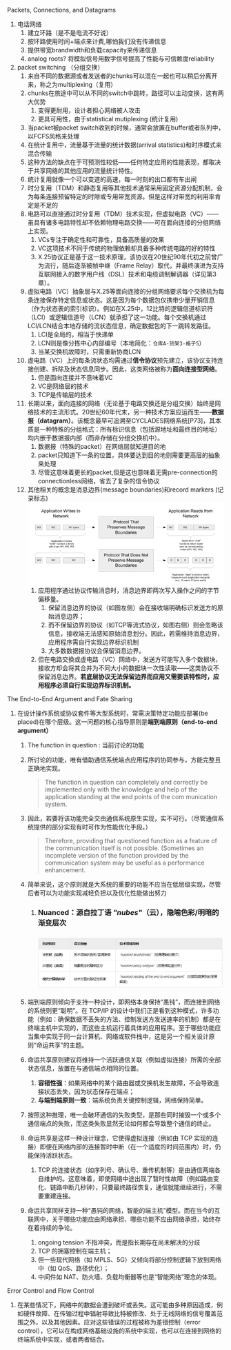 Packets, Connections, and Datagrams

1. 电话网络
   1. 建立环路（是不是电流不好说）
   2. 按环路使用时间+端点来计费,哪怕我们没有传递信息
   3. 提供带宽brandwidth和负载capacity来传递信息
   4. analog roots? 将模拟信号用数字信号提高了性能与可信赖度reliability
2. packet switching （分组交换）
   1. 来自不同的数据源或者发送者的chunks可以混在一起也可以稍后分离开来，称之为multiplexing（复用）
   2. chunks在旅途中可以从不同的switch中跳转，路径可以主动变换，这有两大优势
      1. 变得更耐用，设计者担心网络被人攻击
      2. 更具可用性，由于statistical mutiplexing (统计复用)
   3. 当packet被packet switch收到的时候，通常会放置在buffer或者队列中，以FCFS风格来处理
   4. 在统计复用中，流量基于流量的统计数据(arrival statistics)和时序模式来混合传输
   5. 这种方法的缺点在于可预测性较低——任何特定应用的性能表现，都取决于共享网络的其他应用的流量统计特性。
   6. 统计复用就像一个可以变道的高速，每一时刻的出口都有车出闸
   7. 时分复用（TDM）和静态复用等其他技术通常采用固定资源分配机制，会为每条连接预留特定的时隙或专用带宽资源。但是这样对带宽的利用率肯定是不足的
   8. 电路可以直接通过时分复用（TDM）技术实现，但虚拟电路（VC）——虽具有诸多电路特性却不依赖物理电路交换——可在面向连接的分组网络上实现。
      1. VCs专注于确定性和可靠性，具备高质量的效果
      2. VC这项技术不同于传统的物理依赖却具备多种传统电路的好的特性
      3. X.25协议正是基于这一技术原理，该协议在20世纪90年代初之前曾广为流行，随后逐渐被帧中继（Frame Relay）取代，并最终演进为支持互联网接入的数字用户线（DSL）技术和电缆调制解调器（详见第3章）。
   9. 虚拟电路（VC）抽象层与X.25等面向连接的分组网络要求每个交换机为每条连接保存特定信息或状态。这是因为每个数据包仅携带少量开销信息（作为状态表的索引标识）。例如在X.25中，12比特的逻辑信道标识符（LCI）或逻辑信道号（LCN）就承担了这一功能。每个交换机通过LCI/LCN结合本地存储的流状态信息，确定数据包的下一跳转发路径。
      1. LCI是全局的，相当于快递单
      2. LCN则是像分拣中心内部编号（本地简化：`仓库A-货架3-格子5`）
      3. 当某交换机故障时，只需重新协商LCN
   10. 虚电路（VC）上的每条流状态均需通过**信令协议**预先建立，该协议支持连接创建、拆除及状态信息同步。因此，这类网络被称为**面向连接型网络**。
       1. 但是面向连接并不意味着VC
       2. VC是网络层的技术
       3. TCP是传输层的技术
   11. 长期以来，面向连接的网络（无论基于电路交换还是分组交换）始终是网络技术的主流形式。20世纪60年代末，另一种技术方案应运而生——**数据报（datagram）**。该概念最早可追溯至CYCLADES网络系统[P73]，其本质是一种特殊的分组格式：所有标识信息（包括源地址和最终目的地址）均内嵌于数据报内部（而非存储在分组交换机中）。
       1. 数据报（特殊的packet）在网络层就知道目的地
       2. packet只知道下一条的位置，具体要达到目的地则需要更高层的抽象来处理
       3. 尽管这意味着更长的packet,但是这也意味着无需pre-connection的connectionless网络，省去了复杂的信令协议
   12. 其他相关的概念是消息边界(message boundaries)和record markers (记录标志) ![image-20250507182507617](./assets/image-20250507182507617.png)
       1. 应用程序通过协议传输消息时，消息边界即两次写入操作之间的字节偏移量。
          1. 保留消息边界的协议（如图左侧）会在接收端明确标识发送方的原始消息边界；
          2. 而不保留边界的协议（如TCP等流式协议，如图右侧）则会忽略该信息，接收端无法感知原始消息划分。因此，若需维持消息边界，应用程序需自行实现边界标识机制
          3. 大多数数据报协议会保留消息边界。
       2. 但在电路交换或虚电路（VC）网络中，发送方可能写入多个数据块，接收方却会将其合并为不同大小的数据块一次性读取——这类协议不保留消息边界。**若底层协议无法保留边界而应用又需要该特性时，应用程序必须自行实现边界标识机制。**

The End-to-End Argument and Fate Sharing 

1. 在设计操作系统或协议套件等大型系统时，常需决策特定功能应部署(be placed)在哪个层级。这一问题的核心指导原则是**端到端原则（end-to-end argument）**

   1. The function in question : 当前讨论的功能

   2. 所讨论的功能，唯有借助通信系统端点应用程序的协同参与，方能完整且正确地实现。

      > The function in question can completely and correctly be implemented only with  the knowledge and help of the application standing at the end points of the com munication system. 

   3. 因此，若要将该功能完全交由通信系统原生实现，实不可行。（尽管通信系统提供的部分实现有时可作为性能优化手段。）

      > Therefore, providing that questioned function as a feature of  the communication itself is not possible. (Sometimes an incomplete version of the  function provided by the communication system may be useful as a performance  enhancement.

   4. 简单来说，这个原则就是大系统的重要的功能不应当在低层级实现，尽管后者可以为功能实现减轻负担以及优化性能做出努力

      1. ### Nuanced：源自拉丁语 *"nubes"*（云），隐喻色彩/明暗的渐变层次

         ![image-20250507190049325](./assets/image-20250507190049325.png)

   5. 端到端原则倾向于支持一种设计，即网络本身保持“愚钝”，而连接到网络的系统则更“聪明”。在 TCP/IP 的设计中我们正是看到这种模式，许多功能（例如：确保数据不丢失的方法、控制发送方发送速率的机制）都是在终端主机中实现的，而这些主机运行着具体的应用程序。至于哪些功能应当集中实现于同一台计算机、网络或软件栈中，这是另一个相关设计原则“命运共享”的主题。
   
   6. 命运共享原则建议将维持一个活跃通信关联（例如虚拟连接）所需的全部状态信息，放置在与通信端点相同的位置。
   
      1. **容错性强**：如果网络中的某个路由器或交换机发生故障，不会导致连接状态丢失，因为状态保存在端点；
      2. **与端到端原则一致**：端系统负责关键控制逻辑，网络保持简单。
   
   7. 按照这种推理，唯一会破坏通信的失败类型，是那些同时摧毁一个或多个通信端点的失败，而这类失败显然无论如何都会导致整个通信的终止。
   
   8. 命运共享是这样一种设计理念，它使得虚拟连接（例如由 TCP 实现的连接）即便在网络内部的连接暂时中断（在一个适度的时间范围内）时，仍能保持活跃状态。
   
      1. TCP 的连接状态（如序列号、确认号、重传机制等）是由通信两端各自维护的。这意味着，即使网络中途出现了暂时性故障（例如路由变化、链路中断几秒钟），只要最终路径恢复，通信就能继续进行，不需要重建连接。
   
   9. 命运共享同样支持一种“愚钝的网络，智能的端主机”模型。而在当今的互联网中，关于哪些功能应由网络承担、哪些功能不应由网络承担，始终存在着持续的争论。
   
      1. ongoing tension 不指冲突，而是指长期存在尚未解决的分歧
      2. TCP 的拥塞控制在端主机；
      3. 但一些现代网络（如 MPLS、5G）又倾向将部分控制逻辑下放到网络中（如 QoS、路径优化）；
      4. 中间件如 NAT、防火墙、负载均衡器等也是“智能网络”理念的体现。

Error Control and Flow Control

1. 在某些情况下，网络中的数据会遭到破坏或丢失。这可能由多种原因造成，例如硬件故障、在传输过程中辐射导致比特被修改、处于无线网络的信号覆盖范围之外，以及其他因素。应对这些错误的过程被称为差错控制（error control），它可以在构成网络基础设施的系统中实现，也可以在连接到网络的终端系统中实现，或者两者结合。

